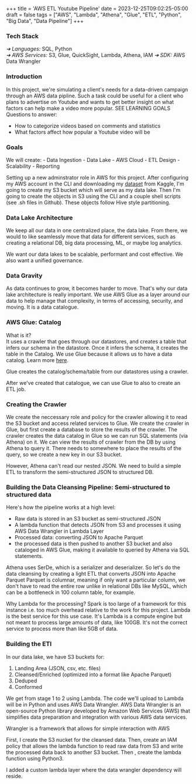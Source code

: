 +++
title = 'AWS ETL Youtube Pipeline'
date = 2023-12-25T09:02:25-05:00
draft = false
tags = ["AWS", "Lambda", "Athena", "Glue",  "ETL", "Python", "Big Data", "Data Pipeline"]
+++

### Tech Stack

*➔ Languages:* SQL, Python \
*➔ AWS Services:* S3, Glue, QuickSight, Lambda, Athena, IAM
*➔ SDK:* AWS Data Wrangler

### Introduction

In this project, we're simulating a client's needs for a data-driven campaign through an AWS data pipline. Such a task could be useful for a client who plans to advertise on Youtube and wants to get better insight on what factors can help make a video more popular.
SEE LEARNING GOALS
Questions to answer:
- How to categorize videos based on comments and statistics
- What factors affect how popular a Youtube video will be


### Goals
We will create:
    - Data Ingestion
    - Data Lake
    - AWS Cloud
    - ETL Design 
    - Scalability
    - Reporting

<!-- ### Learning Goals

- How to build a data lake from scratch in AWS S3
  - Joining semi-structured data and structured data
- Lake House architecture design
  - Best practices for cost and performance
- Data Lake vs. Data Warehouse
- Data Lake design in layers, partitioned for cost-performance
- AWS Data Catalogue
- Designing and Developing ETL in AWS Glue using Spark Jobs
- Amazon SNS for Alerting
- Using Amazon Athena to run SQL statements against datasets
  - Impact of querying optimized data layers vs non-optimized data layers
- Ingest changes incrementally and schema evolution
- Business Intelligence Dashboards using AWS Quicksight 


### Big Data
- data can lose value over time
- data from 1 second ago vs data from 2 months ago or years
  - apps vs data scientist vs BI tools vs notebooks
    - 500 gb vs 10 TB
Challenges working with big data:
    - with so many different roles within a single production DB, it leads to a huge bottleneck -->


Setting up a new adminstrator role in AWS for this project. After configuring my AWS account in the CLI and downloading my [dataset](https://www.kaggle.com/datasets/datasnaek/youtube-new) from Kaggle, I'm going to create my S3 bucket which will serve as my data lake. Then I'm going to create the objects in S3 using the CLI and a couple shell scripts (see .sh files in Github). These objects follow Hive style partitioning. 

### Data Lake Architecture

We keep all our data in one centralized place, the data lake. From there, we would to like seamlessly move that data for different services, such as creating a relational DB, big data processing, ML, or maybe log analytics.

We want our data lakes to be scalable, performant and cost effective. We also want a unified governance. 

### Data Gravity
As data continues to grow, it becomes harder to move. That's why our data lake architecture is really important. We use AWS Glue as a layer around our data to help manage that complexity, in terms of accessing, security, and moving. It is a data catalogue. 

### AWS Glue: Catalog
What is it? \
It uses a crawler that goes through our datastores, and creates a table that infers our schema in the datastore.
Once it infers the schema, it creates the table in the Catalog. 
We use Glue because it allows us to have a data catalog. Learn more [here](https://docs.aws.amazon.com/whitepapers/latest/aws-glue-best-practices-build-efficient-data-pipeline/benefits-of-using-aws-glue-for-data-integration.html).

Glue creates the catalog/schema/table from our datastores using a crawler.

After we've created that catalogue, we can use Glue to also to create an ETL job.



### Creating the Crawler
We create the neccessary role and policy for the crawler allowing it to read the S3 bucket and access related services to Glue.
We create the crawler in Glue, but first create a database to store the results of the crawler. 
The crawler creates the data catalog in Glue so we can run SQL statements (via Athena) on it. 
We can view the results of crawler from the DB by using Athena to query it. 
There needs to somewhere to place the results of the query, so we create a new key in our S3 bucket.

However, Athena can't read our nested JSON. We need to build a simple ETL to transform the semi-structured JSON to structured DB.


### Building the Data Cleansing Pipeline: Semi-structured to structured data
Here's how the pipeline works at a high level:
- Raw data is stored in an S3 bucket as semi-structured JSON
- A lambda function that detects JSON from S3 and processes it using AWS Data Wrangler in Lambda Layer
- Processed data: converting JSON to Apache Parquet
- the processed data is then pushed to another S3 bucket and also cataloged in AWS Glue, making it available to queried by Athena via SQL statements.
  


Athena uses SerDe, which is a serializer and deserializer. 
So let's do the data cleansing by creating a light ETL that converts JSON into Apache Parquet
Parquet is columnar, meaning if only want a particular column, we don't have to read the entire row unlike in relational DBs like MySQL, which can be a bottleneck in 100 column table, for example. 


Why Lambda for the processing? Spark is too large of a framework for this instance i.e. too much overhead relative to the work for this project. Lambda is the best service for this use case. It's 
Lambda is a compute engine but not meant to process large amounts of data, like 100GB. It's not the correct service to process more than like 5GB of data.


### Building the ETl
In our data lake, we have S3 buckets for:
1. Landing Area (JSON, csv, etc. files)
2. Cleansed/Enriched (optimized into a format like Apache Parquet)
3. Deduped
4. Conformed

We get from stage 1 to 2 using Lambda. The code we'll upload to Lambda will be in Python and uses AWS Data Wrangler. AWS Data Wrangler is an open-source Python library developed by Amazon Web Services (AWS) that simplifies data preparation and integration with various AWS data services.


Wrangler is a framework that allows for simple interaction with AWS

First, I create the S3 nucket for the cleansed data. Then, create an IAM policy that allows the lambda function to read raw data from S3 and write the processed data back to another S3 bucket. Then , create the lambda function using Python3.

I added a custom lambda layer where the data wrangler dependency will reside. 